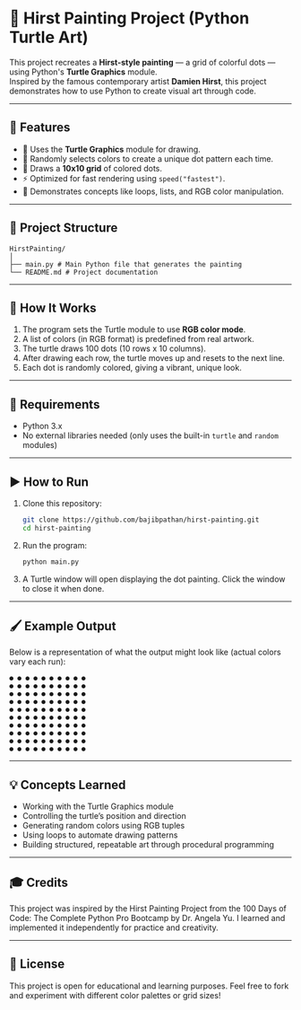 # 🎨 Hirst Painting Project (Python Turtle Art)

This project recreates a **Hirst-style painting** — a grid of colorful dots — using Python's **Turtle Graphics** module.  
Inspired by the famous contemporary artist **Damien Hirst**, this project demonstrates how to use Python to create visual art through code.

---

## 🚀 Features

- 🐢 Uses the **Turtle Graphics** module for drawing.
- 🎨 Randomly selects colors to create a unique dot pattern each time.
- 🧮 Draws a **10x10 grid** of colored dots.
- ⚡ Optimized for fast rendering using `speed("fastest")`.
- 🧠 Demonstrates concepts like loops, lists, and RGB color manipulation.

---

## 🧩 Project Structure

```
HirstPainting/
│
├── main.py # Main Python file that generates the painting
└── README.md # Project documentation
```

---

## 🧠 How It Works

1. The program sets the Turtle module to use **RGB color mode**.
2. A list of colors (in RGB format) is predefined from real artwork.
3. The turtle draws 100 dots (10 rows x 10 columns).
4. After drawing each row, the turtle moves up and resets to the next line.
5. Each dot is randomly colored, giving a vibrant, unique look.

---

## 🧰 Requirements

- Python 3.x
- No external libraries needed (only uses the built-in `turtle` and `random` modules)

---

## ▶️ How to Run

1. Clone this repository:
   ```bash
   git clone https://github.com/bajibpathan/hirst-painting.git
   cd hirst-painting
   ```
2. Run the program:
   ```bash
   python main.py
   ```
3. A Turtle window will open displaying the dot painting.
   Click the window to close it when done.

---

## 🖌️ Example Output

Below is a representation of what the output might look like (actual colors vary each run):
```
● ● ● ● ● ● ● ● ● ●
● ● ● ● ● ● ● ● ● ●
● ● ● ● ● ● ● ● ● ●
● ● ● ● ● ● ● ● ● ●
● ● ● ● ● ● ● ● ● ●
● ● ● ● ● ● ● ● ● ●
● ● ● ● ● ● ● ● ● ●
● ● ● ● ● ● ● ● ● ●
● ● ● ● ● ● ● ● ● ●
● ● ● ● ● ● ● ● ● ●
```
---

## 💡 Concepts Learned

- Working with the Turtle Graphics module
- Controlling the turtle’s position and direction
- Generating random colors using RGB tuples
- Using loops to automate drawing patterns
- Building structured, repeatable art through procedural programming

---

## 🎓 Credits

This project was inspired by the Hirst Painting Project from the
100 Days of Code: The Complete Python Pro Bootcamp by Dr. Angela Yu.
I learned and implemented it independently for practice and creativity.

---

## 📜 License

This project is open for educational and learning purposes.
Feel free to fork and experiment with different color palettes or grid sizes!
